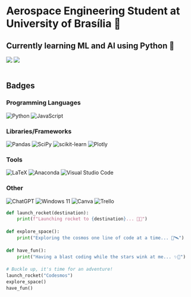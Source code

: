 <div style="position: relative; overflow: hidden;">
  <img src="https://raw.githubusercontent.com/joaorunkel/joaorunkel/main/ezgif.com-crop%20(1).webp" width="100%" alt="Animated Background" style="position: absolute; top: 0; left: 0; z-index: -1;">
</div>

# Aerospace Engineering Student at University of Brasília :rocket:

## Currently learning ML and AI using Python :robot:

<div>
  <img src="https://github-readme-stats.vercel.app/api?username=joaorunkel&show_icons=true&theme=radical" />
  <img src="https://github-readme-stats.vercel.app/api/top-langs/?username=joaorunkel&theme=radical&layout=donut" />
</div>

<br clear="both" />

## Badges

### Programming Languages
![Python](https://img.shields.io/badge/python-3670A0?style=for-the-badge&logo=python&logoColor=ffdd54)
![JavaScript](https://img.shields.io/badge/javascript-%23323330.svg?style=for-the-badge&logo=javascript&logoColor=%23F7DF1E)

### Libraries/Frameworks
![Pandas](https://img.shields.io/badge/pandas-%23150458.svg?style=for-the-badge&logo=pandas&logoColor=white)
![SciPy](https://img.shields.io/badge/SciPy-%230C55A5.svg?style=for-the-badge&logo=scipy&logoColor=%white)
![scikit-learn](https://img.shields.io/badge/scikit--learn-%23F7931E.svg?style=for-the-badge&logo=scikit-learn&logoColor=white)
![Plotly](https://img.shields.io/badge/Plotly-%233F4F75.svg?style=for-the-badge&logo=plotly&logoColor=white)

### Tools
![LaTeX](https://img.shields.io/badge/latex-%23008080.svg?style=for-the-badge&logo=latex&logoColor=white)
![Anaconda](https://img.shields.io/badge/Anaconda-%2344A833.svg?style=for-the-badge&logo=anaconda&logoColor=white)
![Visual Studio Code](https://img.shields.io/badge/Visual%20Studio%20Code-0078d7.svg?style=for-the-badge&logo=visual-studio-code&logoColor=white)

### Other
![ChatGPT](https://img.shields.io/badge/chatGPT-74aa9c?style=for-the-badge&logo=openai&logoColor=white)
![Windows 11](https://img.shields.io/badge/Windows%2011-%230079d5.svg?style=for-the-badge&logo=Windows%2011&logoColor=white)
![Canva](https://img.shields.io/badge/Canva-%2300C4CC.svg?style=for-the-badge&logo=Canva&logoColor=white)
![Trello](https://img.shields.io/badge/Trello-%23026AA7.svg?style=for-the-badge&logo=Trello&logoColor=white)


```python
def launch_rocket(destination):
    print(f"Launching rocket to {destination}... 🚀✨")

def explore_space():
    print("Exploring the cosmos one line of code at a time... 🌌🛰️")

def have_fun():
    print("Having a blast coding while the stars wink at me... ✨🤖")

# Buckle up, it's time for an adventure!
launch_rocket("Codesmos")
explore_space()
have_fun()
